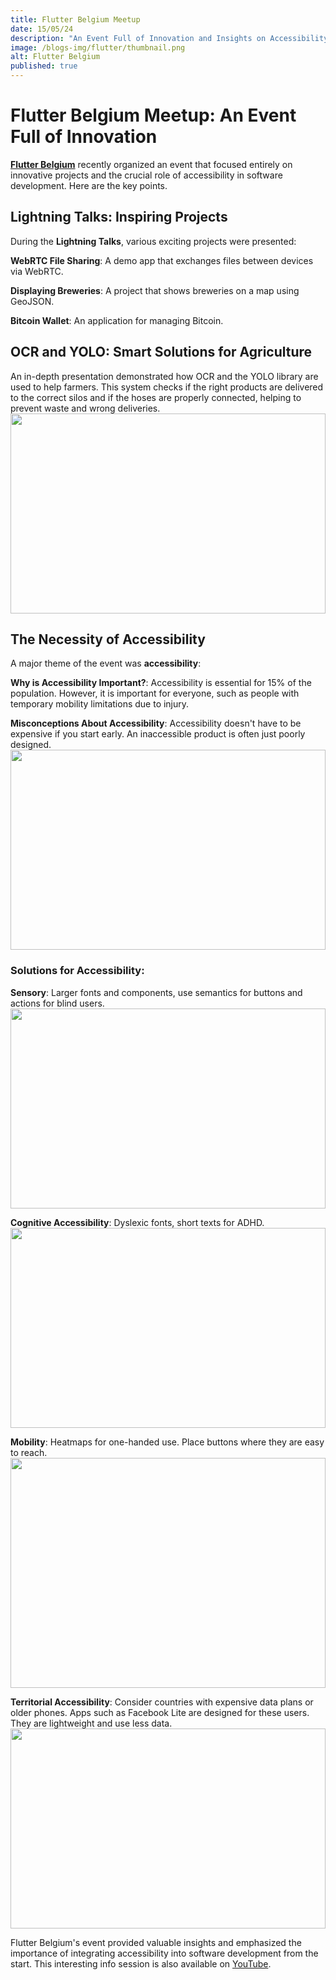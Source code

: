 ```yaml
---
title: Flutter Belgium Meetup
date: 15/05/24
description: "An Event Full of Innovation and Insights on Accessibility"
image: /blogs-img/flutter/thumbnail.png
alt: Flutter Belgium
published: true
---
```


# Flutter Belgium Meetup: An Event Full of Innovation

[**Flutter Belgium**](https://www.linkedin.com/company/flutter-belgium/) recently organized an event that focused entirely on innovative projects and the crucial role of accessibility in software development. Here are the key points.

## Lightning Talks: Inspiring Projects

During the **Lightning Talks**, various exciting projects were presented:

**WebRTC File Sharing**: A demo app that exchanges files between devices via WebRTC.

**Displaying Breweries**: A project that shows breweries on a map using GeoJSON.

**Bitcoin Wallet**: An application for managing Bitcoin.

## OCR and YOLO: Smart Solutions for Agriculture

An in-depth presentation demonstrated how OCR and the YOLO library are used to help farmers. This system checks if the right products are delivered to the correct silos and if the hoses are properly connected, helping to prevent waste and wrong deliveries.
<img src="/blogs-img/flutter/ocr.jpg" style="object-fit: cover; height: 20rem; width: 100%" />

## The Necessity of Accessibility

A major theme of the event was **accessibility**:

**Why is Accessibility Important?**: Accessibility is essential for 15% of the population. However, it is important for everyone, such as people with temporary mobility limitations due to injury.

**Misconceptions About Accessibility**: Accessibility doesn't have to be expensive if you start early. An inaccessible product is often just poorly designed.
<img src="/blogs-img/flutter/accesiblity.jpg" style="object-fit: cover; height: 20rem; width: 100%" />

### **Solutions for Accessibility**:

**Sensory**: 
Larger fonts and components, use semantics for buttons and actions for blind users.
<img src="/blogs-img/flutter/amazon.jpg" style="object-fit: cover; height: 20rem; width: 100%" />

**Cognitive Accessibility**: 
Dyslexic fonts, short texts for ADHD.
<img src="/blogs-img/flutter/dyslectic.jpg" style="object-fit: cover; height: 20rem; width: 100%" />

**Mobility**: 
Heatmaps for one-handed use. Place buttons where they are easy to reach.
<img src="/blogs-img/flutter/onehanded.png" style="object-fit: cover; height: 23rem; width: 100%" />

**Territorial Accessibility**: 
Consider countries with expensive data plans or older phones. Apps such as Facebook Lite are designed for these users. They are lightweight and use less data.
<img src="/blogs-img/flutter/fblite.jpg" style="object-fit: cover; height: 20rem; width: 100%" />

Flutter Belgium's event provided valuable insights and emphasized the importance of integrating accessibility into software development from the start. This interesting info session is also available on [YouTube](https://www.youtube.com/live/Xu0mEC6lB9Q?si=YWAx-uJFTBR8dkr-).

